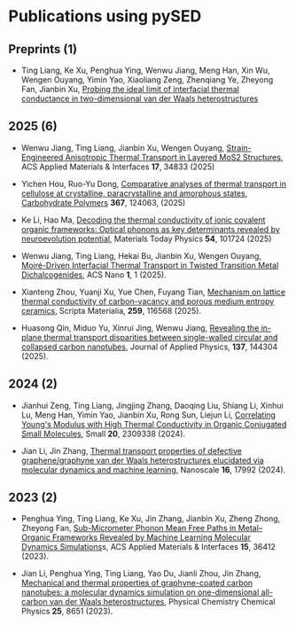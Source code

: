 # Publications using pySED

## Preprints (1)

* Ting Liang, Ke Xu, Penghua Ying, Wenwu Jiang, Meng Han, Xin Wu, Wengen Ouyang, Yimin Yao, Xiaoliang Zeng, Zhenqiang Ye, Zheyong Fan, Jianbin Xu, [Probing the ideal limit of interfacial thermal conductance in two-dimensional van der Waals heterostructures](https://arxiv.org/abs/2502.13601)

## 2025 (6)

* Wenwu Jiang, Ting Liang, Jianbin Xu, Wengen Ouyang, [Strain-Engineered Anisotropic Thermal Transport in Layered MoS2 Structures](https://pubs.acs.org/doi/full/10.1021/acsami.5c06264), ACS Applied Materials \& Interfaces **17**, 34833 (2025)

* Yichen Hou, Ruo-Yu Dong, [Comparative analyses of thermal transport in cellulose at crystalline, paracrystalline and amorphous states, Carbohydrate Polymers](https://www.sciencedirect.com/science/article/pii/S0144861725008483?via%3Dihub) **367**, 124063, (2025)

* Ke Li, Hao Ma, [Decoding the thermal conductivity of ionic covalent organic frameworks: Optical phonons as key determinants revealed by neuroevolution potential](https://www.sciencedirect.com/science/article/pii/S254252932500080X?via%3Dihub), Materials Today Physics **54**, 101724 (2025)

* Wenwu Jiang, Ting Liang, Hekai Bu, Jianbin Xu, Wengen Ouyang, [Moiré-Driven Interfacial Thermal Transport in Twisted Transition Metal Dichalcogenides](https://pubs.acs.org/doi/full/10.1021/acsnano.4c12148), ACS Nano **1**, 1 (2025).

* Xianteng Zhou, Yuanji Xu, Yue Chen, Fuyang Tian, [Mechanism on lattice thermal conductivity of carbon-vacancy and porous medium entropy ceramics](https://www.sciencedirect.com/science/article/pii/S1359646225000326), Scripta Materialia, **259**, 116568 (2025).

* Huasong Qin, Miduo Yu, Xinrui Jing, Wenwu Jiang, [Revealing the in-plane thermal transport disparities between single-walled circular and collapsed carbon nanotubes](https://pubs.aip.org/aip/jap/article/137/14/144304/3342908/Revealing-the-in-plane-thermal-transport), Journal of Applied Physics, **137**, 144304 (2025).


## 2024 (2)

* Jianhui Zeng, Ting Liang, Jingjing Zhang, Daoqing Liu, Shiang Li, Xinhui Lu, Meng Han, Yimin Yao, Jianbin Xu, Rong Sun, Liejun Li, [Correlating Young\'s Modulus with High Thermal Conductivity in Organic Conjugated Small Molecules](https://onlinelibrary.wiley.com/doi/full/10.1002/smll.202309338), Small **20**, 2309338 (2024).

* Jian Li, Jin Zhang, [Thermal transport properties of defective graphene/graphyne van der Waals heterostructures elucidated via molecular dynamics and machine learning](https://pubs.rsc.org/en/content/articlelanding/2024/nr/d4nr02120g), Nanoscale **16**, 17992 (2024).

## 2023 (2)

* Penghua Ying, Ting Liang, Ke Xu, Jin Zhang, Jianbin Xu, Zheng Zhong, Zheyong Fan, [Sub-Micrometer Phonon Mean Free Paths in Metal–Organic Frameworks Revealed by Machine Learning Molecular Dynamics Simulations](https://pubs.acs.org/doi/10.1021/acsami.3c07770)s, ACS Applied Materials \& Interfaces **15**, 36412 (2023).

* Jian Li, Penghua Ying, Ting Liang, Yao Du, Jianli Zhou, Jin Zhang, [Mechanical and thermal properties of graphyne-coated carbon nanotubes: a molecular dynamics simulation on one-dimensional all-carbon van der Waals heterostructures](https://pubs.rsc.org/en/content/articlelanding/2023/cp/d2cp05673a), Physical Chemistry Chemical Physics **25**, 8651 (2023).

